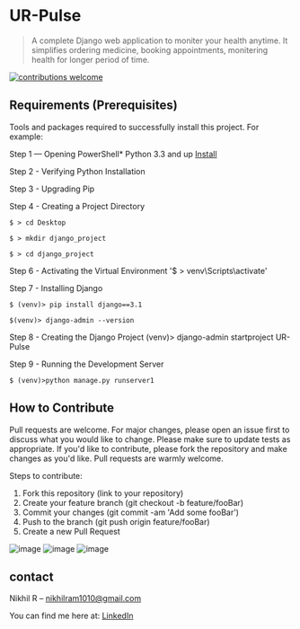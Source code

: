 # UR-Pulse
>A complete Django web application to moniter your health anytime. It simplifies ordering medicine, booking appointments, monitering health for longer period of time.

[![contributions welcome](https://img.shields.io/badge/contributions-welcome-brightgreen.svg?style=flat)](https://github.com/dwyl/esta/issues)




## Requirements  (Prerequisites)
Tools and packages required to successfully install this project.
For example:

Step 1 — Opening PowerShell* Python 3.3 and up [Install](https://link-for-setup-guide)

Step 2 - Verifying Python Installation

Step 3 - Upgrading Pip

Step 4 - Creating a Project Directory

`$ > cd Desktop`

`$ > mkdir django_project`

`$ > cd django_project`

Step 6 - Activating the Virtual Environment
'$ > venv\Scripts\activate'


Step 7 - Installing Django

`$ (venv)> pip install django==3.1`

`$(venv)> django-admin --version`

Step 8 - Creating the Django Project
(venv)> django-admin startproject UR-Pulse


Step 9 - Running the Development Server

`$ (venv)>python manage.py runserver1`






## How to Contribute

Pull requests are welcome. For major changes, please open an issue first to discuss what you would like to change. Please make sure to update tests as appropriate. If you'd like to contribute, please fork the repository and make changes as you'd like. Pull requests are warmly welcome.

Steps to contribute:
1. Fork this repository (link to your repository)
2. Create your feature branch (git checkout -b feature/fooBar)
3. Commit your changes (git commit -am 'Add some fooBar')
4. Push to the branch (git push origin feature/fooBar)
5. Create a new Pull Request




![image](https://user-images.githubusercontent.com/109418285/227779437-b1ff9ada-a103-4c1d-9001-e09fe44239e0.png)
![image](https://user-images.githubusercontent.com/109418285/227780140-9b904453-cca3-4f56-a3d8-29c80ffeb3b5.png)
![image](https://user-images.githubusercontent.com/109418285/227780167-5e4638b4-d130-48dc-963c-414b76649f14.png)




## contact 
Nikhil R  – nikhilram1010@gmail.com
 
 You can find me here at:
[LinkedIn](https://www.linkedin.com/in/nikhil11r/)


